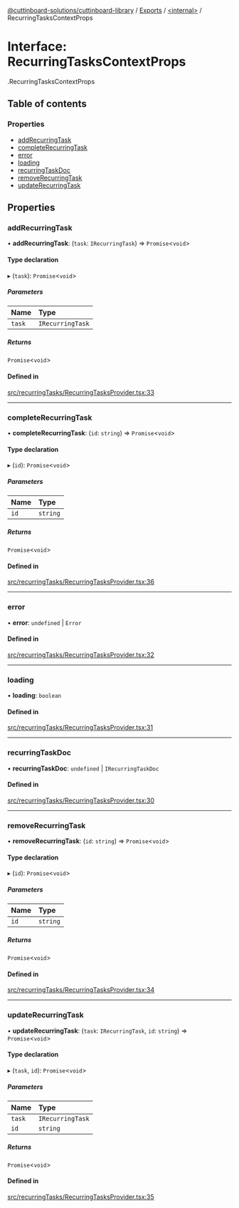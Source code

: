 [@cuttinboard-solutions/cuttinboard-library](../README.md) / [Exports](../modules.md) / [<internal\>](../modules/internal_-6.md) / RecurringTasksContextProps

# Interface: RecurringTasksContextProps

[<internal>](../modules/internal_-6.md).RecurringTasksContextProps

## Table of contents

### Properties

- [addRecurringTask](internal_-6.RecurringTasksContextProps.md#addrecurringtask)
- [completeRecurringTask](internal_-6.RecurringTasksContextProps.md#completerecurringtask)
- [error](internal_-6.RecurringTasksContextProps.md#error)
- [loading](internal_-6.RecurringTasksContextProps.md#loading)
- [recurringTaskDoc](internal_-6.RecurringTasksContextProps.md#recurringtaskdoc)
- [removeRecurringTask](internal_-6.RecurringTasksContextProps.md#removerecurringtask)
- [updateRecurringTask](internal_-6.RecurringTasksContextProps.md#updaterecurringtask)

## Properties

### addRecurringTask

• **addRecurringTask**: (`task`: `IRecurringTask`) => `Promise`<`void`\>

#### Type declaration

▸ (`task`): `Promise`<`void`\>

##### Parameters

| Name | Type |
| :------ | :------ |
| `task` | `IRecurringTask` |

##### Returns

`Promise`<`void`\>

#### Defined in

[src/recurringTasks/RecurringTasksProvider.tsx:33](https://github.com/Cuttinboard-Solutions/Cuttinboard-Library/blob/97c340c/src/recurringTasks/RecurringTasksProvider.tsx#L33)

___

### completeRecurringTask

• **completeRecurringTask**: (`id`: `string`) => `Promise`<`void`\>

#### Type declaration

▸ (`id`): `Promise`<`void`\>

##### Parameters

| Name | Type |
| :------ | :------ |
| `id` | `string` |

##### Returns

`Promise`<`void`\>

#### Defined in

[src/recurringTasks/RecurringTasksProvider.tsx:36](https://github.com/Cuttinboard-Solutions/Cuttinboard-Library/blob/97c340c/src/recurringTasks/RecurringTasksProvider.tsx#L36)

___

### error

• **error**: `undefined` \| `Error`

#### Defined in

[src/recurringTasks/RecurringTasksProvider.tsx:32](https://github.com/Cuttinboard-Solutions/Cuttinboard-Library/blob/97c340c/src/recurringTasks/RecurringTasksProvider.tsx#L32)

___

### loading

• **loading**: `boolean`

#### Defined in

[src/recurringTasks/RecurringTasksProvider.tsx:31](https://github.com/Cuttinboard-Solutions/Cuttinboard-Library/blob/97c340c/src/recurringTasks/RecurringTasksProvider.tsx#L31)

___

### recurringTaskDoc

• **recurringTaskDoc**: `undefined` \| `IRecurringTaskDoc`

#### Defined in

[src/recurringTasks/RecurringTasksProvider.tsx:30](https://github.com/Cuttinboard-Solutions/Cuttinboard-Library/blob/97c340c/src/recurringTasks/RecurringTasksProvider.tsx#L30)

___

### removeRecurringTask

• **removeRecurringTask**: (`id`: `string`) => `Promise`<`void`\>

#### Type declaration

▸ (`id`): `Promise`<`void`\>

##### Parameters

| Name | Type |
| :------ | :------ |
| `id` | `string` |

##### Returns

`Promise`<`void`\>

#### Defined in

[src/recurringTasks/RecurringTasksProvider.tsx:34](https://github.com/Cuttinboard-Solutions/Cuttinboard-Library/blob/97c340c/src/recurringTasks/RecurringTasksProvider.tsx#L34)

___

### updateRecurringTask

• **updateRecurringTask**: (`task`: `IRecurringTask`, `id`: `string`) => `Promise`<`void`\>

#### Type declaration

▸ (`task`, `id`): `Promise`<`void`\>

##### Parameters

| Name | Type |
| :------ | :------ |
| `task` | `IRecurringTask` |
| `id` | `string` |

##### Returns

`Promise`<`void`\>

#### Defined in

[src/recurringTasks/RecurringTasksProvider.tsx:35](https://github.com/Cuttinboard-Solutions/Cuttinboard-Library/blob/97c340c/src/recurringTasks/RecurringTasksProvider.tsx#L35)
